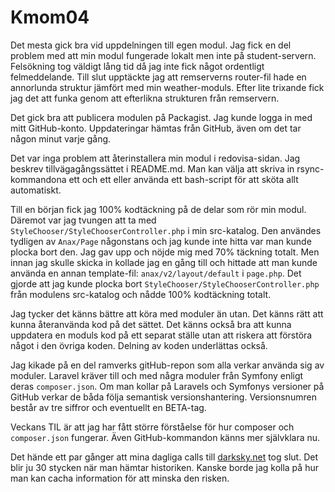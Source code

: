 ---
---
Kmom04
=========================

<!-- Hur gick arbetet med att lyfta ut koden ur redovisa-sidan och placera i en egen modul, några svårigheter, utmaningar eller annat värt att nämna? -->
Det mesta gick bra vid uppdelningen till egen modul. Jag fick en del problem med att min modul fungerade lokalt men inte på student-servern. Felsökning tog väldigt lång tid då jag inte fick något ordentligt felmeddelande. Till slut upptäckte jag att remserverns router-fil hade en annorlunda struktur jämfört med min weather-moduls. Efter lite trixande fick jag det att funka genom att efterlikna strukturen från remservern.

<!-- Gick det bra att publicera på Packagist och ta emot uppdateringar från GitHub? -->
Det gick bra att publicera modulen på Packagist. Jag kunde logga in med mitt GitHub-konto. Uppdateringar hämtas från GitHub, även om det tar någon minut varje gång.

<!-- Fungerade det smidigt att åter installera modulen i din redovisa-sida med composer, kunde du följa din egen installationsmanual? -->
Det var inga problem att återinstallera min modul i redovisa-sidan. Jag beskrev tillvägagångssättet i README.md. Man kan välja att skriva in rsync-kommandona ett och ett eller använda ett bash-script för att sköta allt automatiskt.

<!-- Hur väl lyckas du enhetstesta din modul och hur mycket kodtäckning fick du med? -->
Till en början fick jag 100% kodtäckning på de delar som rör min modul. Däremot var jag tvungen att ta med `StyleChooser/StyleChooserController.php` i min src-katalog. Den användes tydligen av `Anax/Page` någonstans och jag kunde inte hitta var man kunde plocka bort den. Jag gav upp och nöjde mig med 70% täckning totalt. Men innan jag skulle skicka in kollade jag en gång till och hittade att man kunde använda en annan template-fil: `anax/v2/layout/default` i `page.php`. Det gjorde att jag kunde plocka bort `StyleChooser/StyleChooserController.php` från modulens src-katalog och nådde 100% kodtäckning totalt.

<!-- Några reflektioner över skillnaden med och utan modul? -->
Jag tycker det känns bättre att köra med moduler än utan. Det känns rätt att kunna återanvända kod på det sättet. Det känns också bra att kunna uppdatera en moduls kod på ett separat ställe utan att riskera att förstöra något i den övriga koden. Delning av koden underlättas också.

<!-- Vilket ramverk undersökte du och hur hanterar det ramverket paketering, moduler och versionshantering? -->
Jag kikade på en del ramverks gitHub-repon som alla verkar använda sig av moduler. Laravel kräver till och med några moduler från Symfony enligt deras `composer.json`. Om man kollar på Laravels och Symfonys versioner på GitHub verkar de båda följa semantisk versionshantering. Versionsnumren består av tre siffror och eventuellt en BETA-tag.

<!-- Vilken är din TIL för detta kmom? -->
Veckans TIL är att jag har fått större förståelse för hur composer och `composer.json` fungerar. Även GitHub-kommandon känns mer självklara nu.

Det hände ett par gånger att mina dagliga calls till [darksky.net](http://darksky.net) tog slut. Det blir ju 30 stycken när man hämtar historiken. Kanske borde jag kolla på hur man kan cacha information för att minska den risken.

